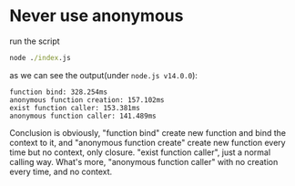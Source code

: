 # Never use anonymous

run the script

```bat
node ./index.js
```

as we can see the output(under `node.js v14.0.0`):

```console
function bind: 328.254ms
anonymous function creation: 157.102ms
exist function caller: 153.381ms
anonymous function caller: 141.489ms
```

Conclusion is obviously, 
"function bind" create new function and bind the context to it,
and "anonymous function create" create new function every time but no context, only closure.
"exist function caller", just a normal calling way.
What's more, "anonymous function caller" with no creation every time, and no context.

